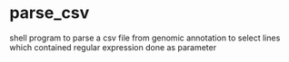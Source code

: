 # parse_csv

shell program to parse a csv file from genomic  annotation to select lines which contained regular expression done as parameter
